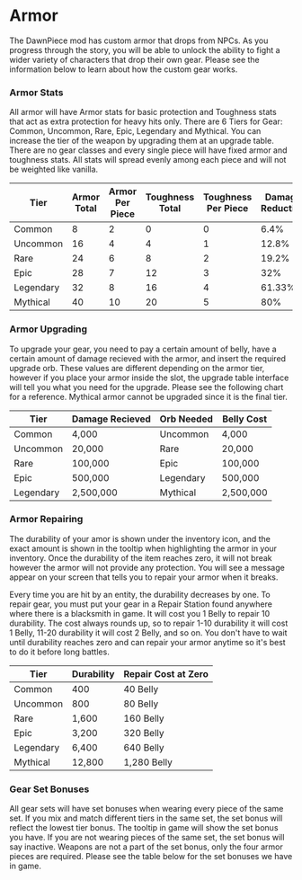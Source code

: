 # Armor

The DawnPiece mod has custom armor that drops from NPCs. As you progress through the story, you will be able to unlock the ability to fight a wider variety of characters that drop their own gear. Please see the information below to learn about how the custom gear works.

### Armor Stats

All armor will have Armor stats for basic protection and Toughness stats that act as extra protection for heavy hits only. There are 6 Tiers for Gear: Common, Uncommon, Rare, Epic, Legendary and Mythical. You can increase the tier of the weapon by upgrading them at an upgrade table. There are no gear classes and every single piece will have fixed armor and toughness stats. All stats will spread evenly among each piece and will not be weighted like vanilla.  

| Tier      | Armor Total   | Armor Per Piece   | Toughness Total   | Toughness Per Piece   | Damage Reduction  | 
|-----------|---------------|-------------------|-------------------|-----------------------|---------------    |
| Common    | 8             | 2                 | 0                 | 0                     | 6.4%              | 
| Uncommon  | 16            | 4                 | 4                 | 1                     | 12.8%             | 
| Rare      | 24            | 6                 | 8                 | 2                     | 19.2%             | 
| Epic      | 28            | 7                 | 12                | 3                     | 32%               | 
| Legendary | 32            | 8                 | 16                | 4                     | 61.33%            | 
| Mythical  | 40            | 10                | 20                | 5                     | 80%               | 

### Armor Upgrading

To upgrade your gear, you need to pay a certain amount of belly, have a certain amount of damage recieved with the armor, and insert the required upgrade orb. These values are different depending on the armor tier, however if you place your armor inside the slot, the upgrade table interface will tell you what you need for the upgrade. Please see the following chart for a reference. Mythical armor cannot be upgraded since it is the final tier.

| Tier      | Damage Recieved   | Orb Needed| Belly Cost    |
|-----------|-------------------|-----------|---------------|
| Common    | 4,000             | Uncommon  | 4,000         |
| Uncommon  | 20,000            | Rare      | 20,000        |
| Rare      | 100,000           | Epic      | 100,000       |
| Epic      | 500,000           | Legendary | 500,000       |
| Legendary | 2,500,000         | Mythical  | 2,500,000     |

### Armor Repairing

The durability of your amor is shown under the inventory icon, and the exact amount is shown in the tooltip when highlighting the armor in your inventory. Once the durability of the item reaches zero, it will not break however the armor will not provide any protection. You will see a message appear on your screen that tells you to repair your armor when it breaks.

Every time you are hit by an entity, the durability decreases by one. To repair gear, you must put your gear in a Repair Station found anywhere where there is a blacksmith in game. It will cost you 1 Belly to repair 10 durability. The cost always rounds up, so to repair 1-10 durability it will cost 1 Belly, 11-20 durability it will cost 2 Belly, and so on. You don't have to wait until durability reaches zero and can repair your armor anytime so it's best to do it before long battles.

| Tier      | Durability| Repair Cost at Zero|
|-----------|-----------|---------------|
| Common    | 400       | 40 Belly      |
| Uncommon  | 800       | 80 Belly      |
| Rare      | 1,600     | 160 Belly     |
| Epic      | 3,200     | 320 Belly     |
| Legendary | 6,400     | 640 Belly     |
| Mythical  | 12,800    | 1,280 Belly   |

### Gear Set Bonuses

All gear sets will have set bonuses when wearing every piece of the same set. If you mix and match different tiers in the same set, the set bonus will reflect the lowest tier bonus. The tooltip in game will show the set bonus you have. If you are not wearing pieces of the same set, the set bonus will say inactive. Weapons are not a part of the set bonus, only the four armor pieces are required. Please see the table below for the set bonuses we have in game.
